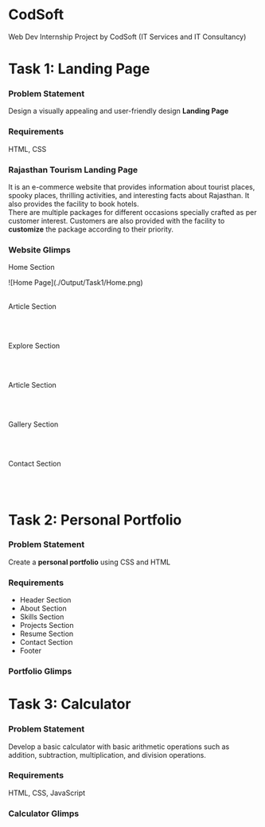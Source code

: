 # CodSoft

Web Dev Internship Project by CodSoft (IT Services and IT Consultancy)

# Task 1: Landing Page

<h3>Problem Statement</h3>
<p>Design a visually appealing and user-friendly design <b>Landing Page</b></p>

<h3>Requirements</h3>
<p>HTML, CSS</p>

<h3>Rajasthan Tourism Landing Page</h3>
<p>
It is an e-commerce website that provides information about tourist places, spooky places, thrilling activities, and interesting facts about Rajasthan. It also provides the facility to book hotels.<br>
There are multiple packages for different occasions specially crafted as per customer interest. Customers are also provided with the facility to <b>customize</b> the package according to their priority.
</p>

<h3>Website Glimps</h3>
<p>Home Section</p>
![Home Page](./Output/Task1/Home.png)
<br><br>

<p>Article Section</p>

<br><br>

<p>Explore Section</p>

<br><br>

<p>Article Section</p>

<br><br>

<p>Gallery Section</p>

<br><br>

<p>Contact Section</p>

<br><br>

# Task 2: Personal Portfolio

<h3>Problem Statement</h3>
<p>Create a <b>personal portfolio</b> using CSS and HTML</p>

<h3>Requirements</h3>
<ul>
    <li>Header Section</li>
    <li>About Section</li>
    <li>Skills Section</li>
    <li>Projects Section</li>
    <li>Resume Section</li>
    <li>Contact Section</li>
    <li>Footer</li>
</ul>

<h3>Portfolio Glimps</h3>

# Task 3: Calculator

<h3>Problem Statement</h3>
<p>Develop a basic calculator with basic arithmetic operations such as addition, subtraction, multiplication, and division operations.</p>

<h3>Requirements</h3>
<p>HTML, CSS, JavaScript</p>

<h3>Calculator Glimps</h3>
